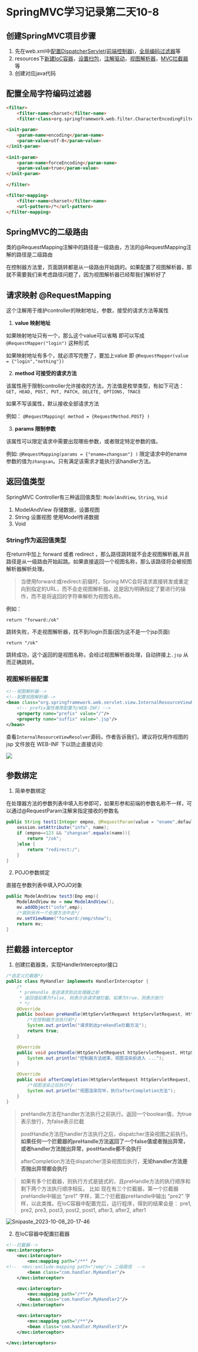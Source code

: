 # SpringMVC学习记录第二天10-8

## 创建SpringMVC项目步骤

1. 先在web.xml中[配置DispatcherServlet(前端控制器)]()，[全局编码过滤器](#配置全局字符编码过滤器)等
2. resources下[新建IoC容器](../SpringMVC/SpringMVC学习记录10-7.md#3-创建ioc容器)，[设置扫包](../SpringMVC/SpringMVC学习记录10-7.md#3-创建ioc容器)，[注解驱动](../SpringMVC/SpringMVC学习记录10-7.md#3-创建ioc容器)，[视图解析器](#视图解析器配置)，[MVC拦截器](#拦截器-interceptor)等
3. 创建对应java代码

## 配置全局字符编码过滤器

```html
<filter>
    <filter-name>charset</filter-name>
    <filter-class>org.springframework.web.filter.CharacterEncodingFilter</filter-class>
    
<init-param>
    <param-name>encoding</param-name>
    <param-value>utf-8</param-value>
</init-param>
    
<init-param>
    <param-name>forceEncoding</param-name>
    <param-value>true</param-value>
</init-param>
    
</filter>

<filter-mapping>
    <filter-name>charset</filter-name>
    <url-pattern>/*</url-pattern>
</filter-mapping>
```
## SpringMVC的二级路由

类的@RequestMapping注解中的路径是一级路由，方法的@RequestMapping注解的路径是二级路由 

在控制器方法里，页面跳转都是从一级路由开始跳的。如果配置了视图解析器，那就不需要我们来考虑路径问题了，因为视图解析器已经帮我们解析好了

## 请求映射 @RequestMapping

这个注解用于维护controller的映射地址，参数，接受的请求方法等属性

1. **value 映射地址**

如果映射地址只有一个，那么这个value可以省略 即可以写成 `@RequestMapper("login")` 这种形式

如果映射地址有多个，就必须写完整了，要加上value 即 `@RequestMapper(value = {"login","nothing"})`

2. **method 可接受的请求方法**

该属性用于限制controller允许接收的方法，方法值是枚举类型，有如下可选：`GET, HEAD, POST, PUT, PATCH, DELETE, OPTIONS, TRACE`

如果不写该属性，默认接收全部请求方法

例如： `@RequestMapping( method = {RequestMethod.POST} )`

3. **params 限制参数**

该属性可以限定请求中需要出现哪些参数，或者限定特定参数的值。

例如: `@RequestMapping(params = {"ename=zhangsan"} )` 限定请求中的ename参数的值为`zhangsan`。只有满足该需求才能执行该handler方法。

## 返回值类型

SpringMVC Controller有三种返回值类型: `ModelAndView`, `String`, `Void`

1. ModelAndView 存储数据，设置视图
2. String 设置视图 使用Model传递数据
3. Void 

### String作为返回值类型

在return中加上 forward 或者 redirect ，那么路径跳转就不会走视图解析器,并且路径是从一级路由开始起跳。如果直接返回一个视图名称，那么该路径将会被视图解析器解析处理。

> 当使用forward:或redirect:前缀时，Spring MVC会将请求直接转发或重定向到指定的URL，而不会走视图解析器。这是因为明确指定了要进行的操作，而不是将返回的字符串解析为视图名称。

例如： 

`return "forward:/ok"` 

跳转失败，不走视图解析器，找不到/login页面(因为这不是一个jsp页面)

`return "/ok"`

跳转成功，这个返回的是视图名称，会经过视图解析器处理，自动拼接上`.jsp` 从而正确跳转。

### 视图解析器配置

```xml
<!--视图解析器-->
<!--配置视图解析器-->
<bean class="org.springframework.web.servlet.view.InternalResourceViewResolver">
    <!-- prefix属性推荐配置为/WEB-INF/ -->
    <property name="prefix" value="/"/> 
    <property name="suffix" value=".jsp"/>
</bean>
```
查看`InternalResourceViewResolver`源码，作者告诉我们，建议将仅用作视图的 jsp 文件放在 WEB-INF 下以防止直接访问:

![](img/Snipaste_2023-10-08_20-45-59.png)


## 参数绑定

1. 简单参数绑定 

在处理器方法的参数列表中填入形参即可，如果形参和前端的参数名称不一样，可以通过@RequestParam注解来指定接收的参数名

```java
public String test1(Integer empno, @RequestParam(value = "ename",defaultValue = "zhangsan") String name, Model model, HttpSession session){
    session.setAttribute("info", name);
    if (empno==123 && "zhangsan".equals(name)){
        return "/ok";
    }else {
        return "redirect:/";
    }
}
```

2. POJO参数绑定 

直接在参数列表中填入POJO对象

```java
public ModelAndView test3(Emp emp){
    ModelAndView mv = new ModelAndView();
    mv.addObject("info",emp);
    /*跳到另外一个处理方法中去*/
    mv.setViewName("forward:/emp/show");
    return mv;
}
```

## 拦截器 interceptor

1. 创建拦截器类，实现HandlerInterceptor接口

```java
/*自定义拦截器*/
public class MyHandler implements HandlerInterceptor {
    /*
     * preHandle 发送请求到达处理器之前
     * 返回值如果为false, 则表示该请求被拦截。如果为true，则表示放行
     * */
    @Override
    public boolean preHandle(HttpServletRequest httpServletRequest, HttpServletResponse httpServletResponse, Object o) throws Exception {
        /*在控制器方法执行前*/
        System.out.println("请求到达preHandle拦截方法");
        return true; 
    }

    @Override
    public void postHandle(HttpServletRequest httpServletRequest, HttpServletResponse httpServletResponse, Object o, ModelAndView modelAndView) throws Exception {
        System.out.println("控制器方法结束，视图渲染前进入 ...");
    }

    @Override
    public void afterCompletion(HttpServletRequest httpServletRequest, HttpServletResponse httpServletResponse, Object o, Exception e) throws Exception {
        /*视图渲染之后执行*/
        System.out.println("视图渲染完毕，执行afterCompletion方法");
    }
}
```
> preHandle方法在handler方法执行之前执行。返回一个boolean值，为true表示放行，为false表示拦截
> 
> postHandle方法在handler方法执行之后，dispatcher渲染视图之前执行。**如果任何一个拦截器的preHandle方法返回了一个false值或者抛出异常，或者handler方法抛出异常，postHandle都不会执行**
>
> afterCompletion方法在dispatcher渲染视图后执行，**无论handler方法是否抛出异常都会执行**

>如果有多个拦截器，则执行方式是链式的，且preHandle方法的执行顺序和剩下两个方法执行顺序相反。
> 比如 现在有三个拦截器，第一个拦截器preHandle中输出 "pre1" 字样，第二个拦截器preHandle中输出 "pre2" 字样，以此类推。在IoC容器中配置完后，运行程序，得到的结果会是： pre1, pre2, pre3, post3, post2, post1, after3, after2, after1

![Snipaste_2023-10-08_20-17-46](img/Snipaste_2023-10-08_20-17-46.png)

2. 在IoC容器中配置拦截器

```xml
<!--拦截器-->
<mvc:interceptors>
    <mvc:interceptor>
        <mvc:mapping path="/**" />
<!--  <mvc:exclude-mapping path="/emp"/> 二级路径  -->
        <bean class="com.handler.MyHandler"/>
    </mvc:interceptor>

    <mvc:interceptor>
        <mvc:mapping path="/**"/>
        <bean class="com.handler.MyHandler2"/>
    </mvc:interceptor>

    <mvc:interceptor>
        <mvc:mapping path="/**"/>
        <bean class="com.handler.MyHandler3"/>
    </mvc:interceptor>

</mvc:interceptors>
```

